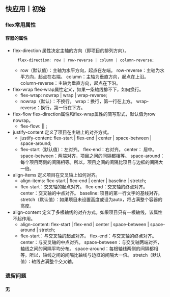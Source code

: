 ## 快应用丨初始

### flex常用属性

#### 容器的属性
* flex-direction 属性决定主轴的方向（即项目的排列方向）。
  ```css
    flex-direction: row | row-reverse | column | column-reverse;
  ```
  * row（默认值）：主轴为水平方向，起点在左端。 row-reverse：主轴为水平方向，起点在右端。 column：主轴为垂直方向，起点在上沿。 column-reverse：主轴为垂直方向，起点在下沿。
* flex-wrap flex-wrap属性定义，如果一条轴线排不下，如何换行。
  * flex-wrap: nowrap | wrap | wrap-reverse;
  * nowrap（默认）：不换行。 wrap：换行，第一行在上方。 wrap-reverse：换行，第一行在下方。
* flex-flow flex-direction属性和flex-wrap属性的简写形式，默认值为row nowrap。
  * flex-flow: <flex-direction> || <flex-wrap>;
* justify-content 定义了项目在主轴上的对齐方式。
  * justify-content: flex-start | flex-end | center | space-between | space-around;
  * flex-start（默认值）：左对齐。 flex-end：右对齐。 center： 居中。 space-between：两端对齐，项目之间的间隔都相等。 space-around：每个项目两侧的间隔相等。所以，项目之间的间隔比项目与边框的间隔大一倍。
* align-items 定义项目在交叉轴上如何对齐。
  * align-items: flex-start | flex-end | center | baseline | stretch;
  * flex-start：交叉轴的起点对齐。 flex-end：交叉轴的终点对齐。 center：交叉轴的中点对齐。 baseline: 项目的第一行文字的基线对齐。 stretch（默认值）：如果项目未设置高度或设为auto，将占满整个容器的高度。
* align-content 定义了多根轴线的对齐方式。如果项目只有一根轴线，该属性不起作用。
  * align-content: flex-start | flex-end | center | space-between | space-around | stretch;
  * flex-start：与交叉轴的起点对齐。 flex-end：与交叉轴的终点对齐。 center：与交叉轴的中点对齐。 space-between：与交叉轴两端对齐，轴线之间的间隔平均分布。 space-around：每根轴线两侧的间隔都相等。所以，轴线之间的间隔比轴线与边框的间隔大一倍。 stretch（默认值）：轴线占满整个交叉轴。

### 遗留问题

#### 无

